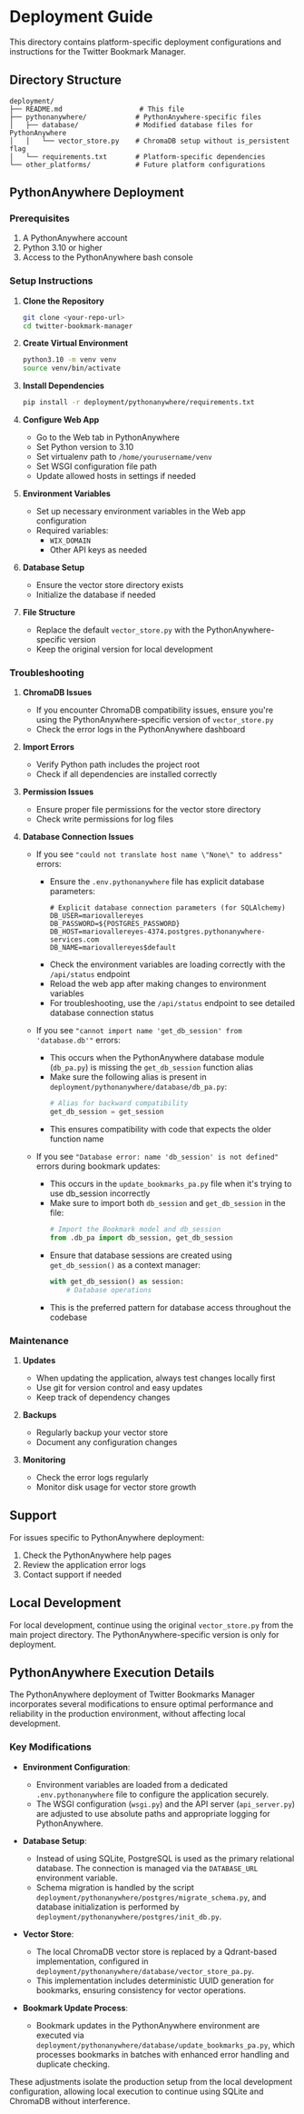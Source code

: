 # Deployment Guide

This directory contains platform-specific deployment configurations and instructions for the Twitter Bookmark Manager.

## Directory Structure
```
deployment/
├── README.md                   # This file
├── pythonanywhere/            # PythonAnywhere-specific files
│   ├── database/              # Modified database files for PythonAnywhere
│   │   └── vector_store.py    # ChromaDB setup without is_persistent flag
│   └── requirements.txt       # Platform-specific dependencies
└── other_platforms/           # Future platform configurations
```

## PythonAnywhere Deployment

### Prerequisites
1. A PythonAnywhere account
2. Python 3.10 or higher
3. Access to the PythonAnywhere bash console

### Setup Instructions

1. **Clone the Repository**
   ```bash
   git clone <your-repo-url>
   cd twitter-bookmark-manager
   ```

2. **Create Virtual Environment**
   ```bash
   python3.10 -m venv venv
   source venv/bin/activate
   ```

3. **Install Dependencies**
   ```bash
   pip install -r deployment/pythonanywhere/requirements.txt
   ```

4. **Configure Web App**
   - Go to the Web tab in PythonAnywhere
   - Set Python version to 3.10
   - Set virtualenv path to `/home/yourusername/venv`
   - Set WSGI configuration file path
   - Update allowed hosts in settings if needed

5. **Environment Variables**
   - Set up necessary environment variables in the Web app configuration
   - Required variables:
     - `WIX_DOMAIN`
     - Other API keys as needed

6. **Database Setup**
   - Ensure the vector store directory exists
   - Initialize the database if needed

7. **File Structure**
   - Replace the default `vector_store.py` with the PythonAnywhere-specific version
   - Keep the original version for local development

### Troubleshooting

1. **ChromaDB Issues**
   - If you encounter ChromaDB compatibility issues, ensure you're using the PythonAnywhere-specific version of `vector_store.py`
   - Check the error logs in the PythonAnywhere dashboard

2. **Import Errors**
   - Verify Python path includes the project root
   - Check if all dependencies are installed correctly

3. **Permission Issues**
   - Ensure proper file permissions for the vector store directory
   - Check write permissions for log files

4. **Database Connection Issues**
   - If you see `"could not translate host name \"None\" to address"` errors:
     - Ensure the `.env.pythonanywhere` file has explicit database parameters:
       ```
       # Explicit database connection parameters (for SQLAlchemy)
       DB_USER=mariovallereyes
       DB_PASSWORD=${POSTGRES_PASSWORD}
       DB_HOST=mariovallereyes-4374.postgres.pythonanywhere-services.com
       DB_NAME=mariovallereyes$default
       ```
     - Check the environment variables are loading correctly with the `/api/status` endpoint
     - Reload the web app after making changes to environment variables
     - For troubleshooting, use the `/api/status` endpoint to see detailed database connection status
   
   - If you see `"cannot import name 'get_db_session' from 'database.db'"` errors:
     - This occurs when the PythonAnywhere database module (`db_pa.py`) is missing the `get_db_session` function alias
     - Make sure the following alias is present in `deployment/pythonanywhere/database/db_pa.py`:
       ```python
       # Alias for backward compatibility
       get_db_session = get_session
       ```
     - This ensures compatibility with code that expects the older function name

   - If you see `"Database error: name 'db_session' is not defined"` errors during bookmark updates:
     - This occurs in the `update_bookmarks_pa.py` file when it's trying to use db_session incorrectly
     - Make sure to import both `db_session` and `get_db_session` in the file:
       ```python
       # Import the Bookmark model and db_session
       from .db_pa import db_session, get_db_session
       ```
     - Ensure that database sessions are created using `get_db_session()` as a context manager:
       ```python
       with get_db_session() as session:
           # Database operations
       ```
     - This is the preferred pattern for database access throughout the codebase

### Maintenance

1. **Updates**
   - When updating the application, always test changes locally first
   - Use git for version control and easy updates
   - Keep track of dependency changes

2. **Backups**
   - Regularly backup your vector store
   - Document any configuration changes

3. **Monitoring**
   - Check the error logs regularly
   - Monitor disk usage for vector store growth

## Support

For issues specific to PythonAnywhere deployment:
1. Check the PythonAnywhere help pages
2. Review the application error logs
3. Contact support if needed

## Local Development

For local development, continue using the original `vector_store.py` from the main project directory. The PythonAnywhere-specific version is only for deployment.

<!-- New Section: PythonAnywhere Execution Details -->
## PythonAnywhere Execution Details

The PythonAnywhere deployment of Twitter Bookmarks Manager incorporates several modifications to ensure optimal performance and reliability in the production environment, without affecting local development.

### Key Modifications

- **Environment Configuration**:
  - Environment variables are loaded from a dedicated `.env.pythonanywhere` file to configure the application securely.
  - The WSGI configuration (`wsgi.py`) and the API server (`api_server.py`) are adjusted to use absolute paths and appropriate logging for PythonAnywhere.

- **Database Setup**:
  - Instead of using SQLite, PostgreSQL is used as the primary relational database. The connection is managed via the `DATABASE_URL` environment variable.
  - Schema migration is handled by the script `deployment/pythonanywhere/postgres/migrate_schema.py`, and database initialization is performed by `deployment/pythonanywhere/postgres/init_db.py`.

- **Vector Store**:
  - The local ChromaDB vector store is replaced by a Qdrant-based implementation, configured in `deployment/pythonanywhere/database/vector_store_pa.py`.
  - This implementation includes deterministic UUID generation for bookmarks, ensuring consistency for vector operations.

- **Bookmark Update Process**:
  - Bookmark updates in the PythonAnywhere environment are executed via `deployment/pythonanywhere/database/update_bookmarks_pa.py`, which processes bookmarks in batches with enhanced error handling and duplicate checking.

These adjustments isolate the production setup from the local development configuration, allowing local execution to continue using SQLite and ChromaDB without interference. 